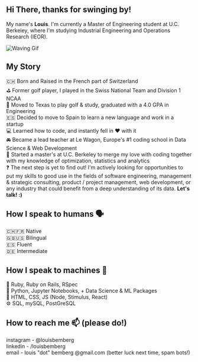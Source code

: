 ## Hi There, thanks for swinging by! 
My name's **Louis**. I'm currently a Master of Engineering student at U.C. Berkeley, where I'm studying Industrial Engineering and Operations Research (IEOR).

![Waving Gif](https://media.giphy.com/media/3oKIPsx2VAYAgEHC12/giphy.gif)

## My Story
🇨🇭 Born and Raised in the French part of Switzerland <br>
⛳️ Former golf player, I played in the Swiss National Team and Division 1 NCAA <br>
🌵 Moved to Texas to play golf & study, graduated with a 4.0 GPA in Engineering <br>
🇪🇸 Decided to move to Spain to learn a new language and work in a startup <br>
💻 Learned how to code, and instantly fell in ♥️ with it  <br>
🚘 Became a lead teacher at Le Wagon, Europe's #1 coding school in Data Science & Web Development<br>
🐻 Started a master's at U.C. Berkeley to merge my love with coding together with my knowledge of optimization, statistics and analytics<br>
❓ The next step is yet to find out! I'm actively looking for opportunities to put my skills to good use in the fields of software engineering, management & strategic consulting, product / project management, web development, or any industry that could benefit from a deep understanding of its data. **Let's talk! :)**<br>

## How I speak to humans 🗣
🇨🇭🇫🇷 Native <br>
🇬🇧🇺🇸 Bilingual <br>
🇪🇸 Fluent <br>
🇩🇪 Intermediate <br>

## How I speak to machines 🤖
💎 Ruby, Ruby on Rails, RSpec <br>
🐍 Python, Jupyter Notebooks, + Data Science & ML Packages <br>
🎨 HTML, CSS, JS (Node, Stimulus, React) <br>
⚙️ SQL, mySQL, PostGreSQL

## How to reach me 📫 (please do!)
instagram -  @louisbemberg <br>
linkedin - /louisbemberg <br>
email - louis "dot" bemberg @gmail.com (better luck next time, spam bots!) <br>
